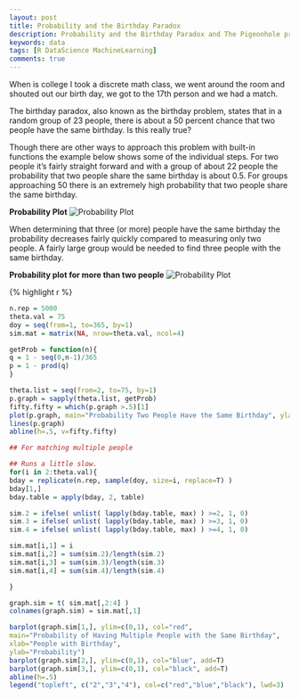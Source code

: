 ```yaml
---
layout: post
title: Probability and the Birthday Paradox
description: Probability and the Birthday Paradox and The Pigeonhole principle
keywords: data
tags: [R DataScience MachineLearning]
comments: true
---
```

When is college I took a discrete math class, we went around the room and shouted out our birth day, we got to the 17th person and we had a match. 

The birthday paradox, also known as the birthday problem, states that in a random group of 23 people, there is about a 50 percent chance that two people have the same birthday. Is this really true?

Though there are other ways to approach this problem with built-in functions the example below shows some of the individual steps. For two people it’s fairly straight forward and with a group of about 22 people the probability that two people share the same birthday is about 0.5.
For groups approaching 50 there is an extremely high probability that two people share the same birthday.

 **Probability Plot**
![Probability Plot](https://saltfog.github.io/assets/images/Prob2Birthday.png)

When determining that three (or more) people have the same birthday the probability decreases fairly quickly compared to measuring only two people. A fairly large group would be needed to find three people with the same birthday.

**Probability plot for more than two people**
![Probability Plot](https://saltfog.github.io/assets/images/Birthday-Plot.png)

{% highlight r %}
```r
n.rep = 5000
theta.val = 75
doy = seq(from=1, to=365, by=1)
sim.mat = matrix(NA, nrow=theta.val, ncol=4)

getProb = function(n){
q = 1 - seq(0,n-1)/365
p = 1 - prod(q)
}

theta.list = seq(from=2, to=75, by=1)
p.graph = sapply(theta.list, getProb)
fifty.fifty = which(p.graph >.5)[1]
plot(p.graph, main="Probability Two People Have the Same Birthday", ylab='Probability', xlab="Number of People in Group")
lines(p.graph)
abline(h=.5, v=fifty.fifty)

## For matching multiple people

## Runs a little slow.
for(i in 2:theta.val){
bday = replicate(n.rep, sample(doy, size=i, replace=T) )
bday[1,]
bday.table = apply(bday, 2, table)

sim.2 = ifelse( unlist( lapply(bday.table, max) ) >=2, 1, 0)
sim.3 = ifelse( unlist( lapply(bday.table, max) ) >=3, 1, 0)
sim.4 = ifelse( unlist( lapply(bday.table, max) ) >=4, 1, 0)

sim.mat[i,1] = i
sim.mat[i,2] = sum(sim.2)/length(sim.2)
sim.mat[i,3] = sum(sim.3)/length(sim.3)
sim.mat[i,4] = sum(sim.4)/length(sim.4)

}

graph.sim = t( sim.mat[,2:4] )
colnames(graph.sim) = sim.mat[,1]

barplot(graph.sim[1,], ylim=c(0,1), col="red",
main="Probability of Having Multiple People with the Same Birthday",
xlab="People with Birthday",
ylab="Probability")
barplot(graph.sim[2,], ylim=c(0,1), col="blue", add=T)
barplot(graph.sim[3,], ylim=c(0,1), col="black", add=T)
abline(h=.5)
legend("topleft", c("2","3","4"), col=c("red","blue","black"), lwd=3)


```